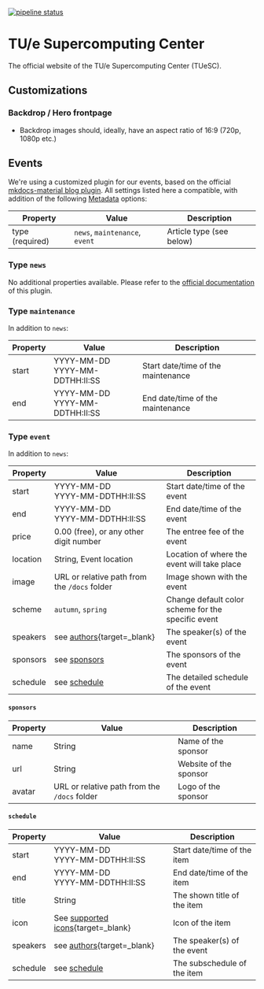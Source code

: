 [![pipeline status](https://gitlab.tue.nl/hpclab/website/badges/main/pipeline.svg)](https://gitlab.tue.nl/hpclab/website/-/commits/main)

# TU/e Supercomputing Center

The official website of the TU/e Supercomputing Center (TUeSC).

## Customizations

### Backdrop / Hero frontpage

- Backdrop images should, ideally, have an aspect ratio of 16:9 (720p, 1080p etc.)

## Events

We're using a customized plugin for our events, based on the
official [mkdocs-material blog plugin](https://squidfunk.github.io/mkdocs-material/plugins/blog/). All settings listed
here a compatible, with addition of the
following [Metadata](https://squidfunk.github.io/mkdocs-material/plugins/blog/#metadata) options:

| Property        | Value                          | Description              |
|-----------------|--------------------------------|--------------------------|
| type (required) | `news`, `maintenance`, `event` | Article type (see below) | 

### Type `news`

No additional properties available. Please refer to
the [official documentation](https://squidfunk.github.io/mkdocs-material/plugins/blog/) of this plugin.

### Type `maintenance`

In addition to `news`:

| Property | Value                              | Description                        |
|----------|------------------------------------|------------------------------------|
| start    | YYYY-MM-DD<br/>YYYY-MM-DDTHH:II:SS | Start date/time of the maintenance | 
| end      | YYYY-MM-DD<br/>YYYY-MM-DDTHH:II:SS | End date/time of the maintenance   | 

### Type `event`

In addition to `news`:

| Property | Value                                                                                                | Description                                        |
|----------|------------------------------------------------------------------------------------------------------|----------------------------------------------------|
| start    | YYYY-MM-DD<br/>YYYY-MM-DDTHH:II:SS                                                                   | Start date/time of the event                       | 
| end      | YYYY-MM-DD<br/>YYYY-MM-DDTHH:II:SS                                                                   | End date/time of the event                         | 
| price    | 0.00 (free), or any other digit number                                                               | The entree fee of the event                        |
| location | String, Event location                                                                               | Location of where the event will take place        |
| image    | URL or relative path from the `/docs` folder                                                         | Image shown with the event                         |
| scheme   | `autumn`, `spring`                                                                                   | Change default color scheme for the specific event |
| speakers | see [authors](https://squidfunk.github.io/mkdocs-material/plugins/blog/#meta.authors){target=_blank} | The speaker(s) of the event                        |
| sponsors | see [sponsors](#sponsors)                                                                            | The sponsors of the event                          |
| schedule | see [schedule](#schedule)                                                                            | The detailed schedule of the event                 |

#### `sponsors`

| Property | Value                                        | Description            |
|----------|----------------------------------------------|------------------------|
| name     | String                                       | Name of the sponsor    |
| url      | String                                       | Website of the sponsor |
| avatar   | URL or relative path from the `/docs` folder | Logo of the sponsor    |

#### `schedule`

| Property | Value                                                                                                     | Description                 |
|----------|-----------------------------------------------------------------------------------------------------------|-----------------------------|
| start    | YYYY-MM-DD<br/>YYYY-MM-DDTHH:II:SS                                                                        | Start date/time of the item | 
| end      | YYYY-MM-DD<br/>YYYY-MM-DDTHH:II:SS                                                                        | End date/time of the item   |
| title    | String                                                                                                    | The shown title of the item |
| icon     | See [supported icons](https://squidfunk.github.io/mkdocs-material/reference/icons-emojis/){target=_blank} | Icon of the item            |
| speakers | see [authors](https://squidfunk.github.io/mkdocs-material/plugins/blog/#meta.authors){target=_blank}      | The speaker(s) of the event |
| schedule | see [schedule](#schedule)                                                                                 | The subschedule of the item |

